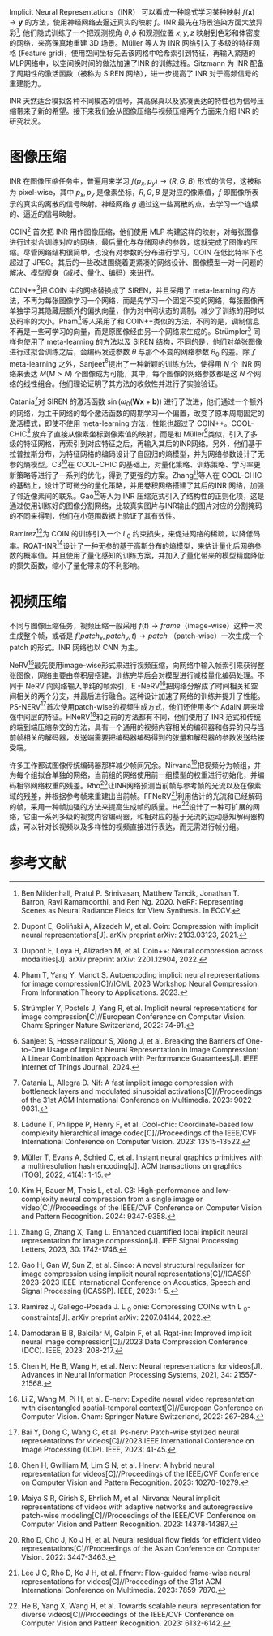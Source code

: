Implicit Neural Representations（INR） 可以看成一种隐式学习某种映射 $f(\mathbf{x})\to \mathbf{y}$ 的方法，使用神经网络去逼近真实的映射 $f$。INR 最先在场景渲染方面大放异彩[^1], 他们隐式训练了一个把观测视角 $\theta,\phi$ 和观测位置 $x,y,z$ 映射到色彩和体密度的网络，来高保真地重建 3D 场景。Müller 等人为 INR 网络引入了多级的特征网格 (Feature grid)，使用空间坐标先去该网格中哈希索引到特征，再输入紧随的MLP网络中，以空间换时间的做法加速了INR 的训练过程。Sitzmann 为 INR 配备了周期性的激活函数（被称为 SIREN 网络），进一步提高了 INR 对于高频信号的重建能力。

INR 天然适合模拟各种不同模态的信号，其高保真以及紧凑表达的特性也为信号压缩带来了新的希望。接下来我们会从图像压缩与视频压缩两个方面来介绍 INR 的研究状况。

# 图像压缩
INR 在图像压缩任务中，普遍用来学习 $f(p_{x},p_{y})\to (R,G,B)$ 形式的信号，这被称为 pixel-wise，其中 $p_{x},p_{y}$ 是像素坐标，$R,G,B$ 是对应的像素值，$f$ 即图像所表示的真实的离散的信号映射。神经网络 $g$ 通过这一些离散的点，去学习一个连续的、逼近的信号映射。

COIN[^4] 首次把 INR 用作图像压缩，他们使用 MLP 构建这样的映射，对每张图像进行过拟合训练对应的网络，最后量化与存储网络的参数，这就完成了图像的压缩。尽管网络结构很简单，也没有对参数的分布进行学习，COIN 在低比特率下也超过了 JPEG。其后的一些改进围绕着更紧凑的网络设计、图像模型一对一问题的解决、模型瘦身（减枝、量化、编码）来进行。

COIN++[^5]把 COIN 中的网络替换成了 SIREN，并且采用了 meta-learning 的方法，不再为每张图像学习一个网络，而是先学习一个固定不变的网络，每张图像再单独学习其隐藏层额外的偏执向量，作为对中间状态的调制，减少了训练的用时以及码率的大小。Pham[^7]等人采用了和 COIN++类似的方法，不同的是，调制信息不再是一些可学习的向量，而是原图像经由另一个网络来生成的。Strümpler[^6] 同样也使用了 meta-learning 的方法以及 SIREN 结构，不同的是，他们对单张图像进行过拟合训练之后，会编码发送参数 $\theta$ 与那个不变的网络参数 $\theta_{0}$ 的差。除了 meta-learning 之外，Sanjeet[^8]提出了一种新颖的训练方法，使得用 $N$ 个 INR 网络来表达 $M(M>N)$ 个图像成为可能，其中，每个图像的网络参数都是这 $N$ 个网络的线性组合。他们理论证明了其方法的收敛性并进行了实验验证。

Catania[^9]对 SIREN 的激活函数 $\sin(\omega_{0}(\mathbf{W}\mathbf{x}+\mathbf{b}))$ 进行了改进，他们通过一个额外的网络，为主干网络的每个激活函数的周期学习一个偏置，改变了原本周期固定的激活模式，即使不使用 meta-learning 方法，性能也超过了 COIN++。COOL-CHIC[^10] 放弃了直接从像素坐标到像素值的映射，而是和 Müller[^2]类似，引入了多级的特征网格，再索引到对应特征之后，再输入其后的INR网络。另外，他们基于拉普拉斯分布，为特征网格的编码设计了自回归的熵模型，并为网络参数设计了无参的熵模型。C3[^11]在 COOL-CHIC 的基础上，对量化策略、训练策略、学习率更新策略等进行了一系列的优化，得到了更强的方案。Zhang[^12]等人在 COOL-CHIC 的基础上，设计了可微分的量化策略，并用卷积网络搭建了其后的INR 网络，加强了邻近像素间的联系。Gao[^13]等人为 INR 压缩范式引入了结构性的正则化项，这是通过使用训练好的图像分割网络，比较真实图片与INR输出的图片对应的分割掩码的不同来得到，他们在小范围数据上验证了其有效性。

Ramirez[^14]为 COIN 的训练引入一个 $L_{0}$ 约束损失，来促进网络的稀疏，以降低码率。RQAT-INR[^15]设计了一种无参的基于高斯分布的熵模型，来估计量化后网络参数的概率值。并且使用了量化感知的训练方案，并加入了量化带来的模型精度降低的损失函数，缩小了量化带来的不利影响。

# 视频压缩

不同与图像压缩任务，视频压缩一般采用 $f(t)\to frame$（image-wise）这种一次生成整个帧，或者是 $f(patch_{x},patch_{y},t)\to patch$ （patch-wise）一次生成一个 patch 的形式。INR 网络也以 CNN 为主。

NeRV[^16]最先使用image-wise形式来进行视频压缩，向网络中输入帧索引来获得整张图像，网络主要由卷积层搭建，训练完毕后会对模型进行减枝量化编码处理。不同于 NeRV 向网络输入单纯的帧索引，E -NeRV[^17]把网络分解成了时间相关和空间相关的两个分支，并最后进行融合。这种设计加速了网络的训练并提升了性能。PS-NERV[^18]首次使用patch-wise的视频生成方式，他们还使用多个 AdaIN 层来增强中间层的特征。HNeRV[^22]和之前的方法都有不同，他们使用了 INR 范式和传统的端到端压缩杂交的方法，具有一个通用的视频内容相关的编码器和各异的只与当前帧相关的解码器，发送端需要把编码器编码得到的张量和解码器的参数发送给接受端。

许多工作都试图像传统编码器那样减少帧间冗余。Nirvana[^19]把视频分为帧组，并为每个组拟合单独的网络，当前组的网络使用前一组模型的权重进行初始化，并编码相邻网络权重的残差。Rho[^20]让INR网络预测当前帧与参考帧的光流以及在像素域的残差，并根据参考帧来重建出当前帧。FFNeRV[^21]利用估计的光流和已经解码的帧，采用一种帧加强的方法来提高生成帧的质量。He[^25]设计了一种可扩展的网络，它由一系列多级的视觉内容编码器，和相对应的基于光流的运动感知解码器构成，可以针对长视频以及多样性的视频直接进行表达，而无需进行帧分组。
# 参考文献

[^1]: Ben Mildenhall, Pratul P. Srinivasan, Matthew Tancik, Jonathan T. Barron, Ravi Ramamoorthi, and Ren Ng. 2020. NeRF: Representing Scenes as Neural Radiance Fields for View Synthesis. In ECCV.
[^2]: Müller T, Evans A, Schied C, et al. Instant neural graphics primitives with a multiresolution hash encoding[J]. ACM transactions on graphics (TOG), 2022, 41(4): 1-15.
[^3]: Sitzmann V, Martel J, Bergman A, et al. Implicit neural representations with periodic activation functions[J]. Advances in neural information processing systems, 2020, 33: 7462-7473.
[^4]: Dupont E, Goliński A, Alizadeh M, et al. Coin: Compression with implicit neural representations[J]. arXiv preprint arXiv: 2103.03123, 2021.
[^5]: Dupont E, Loya H, Alizadeh M, et al. Coin++: Neural compression across modalities[J]. arXiv preprint arXiv: 2201.12904, 2022.
[^6]: Strümpler Y, Postels J, Yang R, et al. Implicit neural representations for image compression[C]//European Conference on Computer Vision. Cham: Springer Nature Switzerland, 2022: 74-91.
[^7]: Pham T, Yang Y, Mandt S. Autoencoding implicit neural representations for image compression[C]//ICML 2023 Workshop Neural Compression: From Information Theory to Applications. 2023.
[^8]: Sanjeet S, Hosseinalipour S, Xiong J, et al. Breaking the Barriers of One-to-One Usage of Implicit Neural Representation in Image Compression: A Linear Combination Approach with Performance Guarantees[J]. IEEE Internet of Things Journal, 2024.
[^9]: Catania L, Allegra D. Nif: A fast implicit image compression with bottleneck layers and modulated sinusoidal activations[C]//Proceedings of the 31st ACM International Conference on Multimedia. 2023: 9022-9031.
[^10]: Ladune T, Philippe P, Henry F, et al. Cool-chic: Coordinate-based low complexity hierarchical image codec[C]//Proceedings of the IEEE/CVF International Conference on Computer Vision. 2023: 13515-13522.
[^11]: Kim H, Bauer M, Theis L, et al. C3: High-performance and low-complexity neural compression from a single image or video[C]//Proceedings of the IEEE/CVF Conference on Computer Vision and Pattern Recognition. 2024: 9347-9358.
[^12]: Zhang G, Zhang X, Tang L. Enhanced quantified local implicit neural representation for image compression[J]. IEEE Signal Processing Letters, 2023, 30: 1742-1746.
[^13]: Gao H, Gan W, Sun Z, et al. Sinco: A novel structural regularizer for image compression using implicit neural representations[C]//ICASSP 2023-2023 IEEE International Conference on Acoustics, Speech and Signal Processing (ICASSP). IEEE, 2023: 1-5.
[^14]: Ramirez J, Gallego-Posada J. L $_0$ onie: Compressing COINs with L $_0$-constraints[J]. arXiv preprint arXiv: 2207.04144, 2022.
[^15]: Damodaran B B, Balcilar M, Galpin F, et al. Rqat-inr: Improved implicit neural image compression[C]//2023 Data Compression Conference (DCC). IEEE, 2023: 208-217.
[^16]: Chen H, He B, Wang H, et al. Nerv: Neural representations for videos[J]. Advances in Neural Information Processing Systems, 2021, 34: 21557-21568.
[^17]: Li Z, Wang M, Pi H, et al. E-nerv: Expedite neural video representation with disentangled spatial-temporal context[C]//European Conference on Computer Vision. Cham: Springer Nature Switzerland, 2022: 267-284.
[^18]: Bai Y, Dong C, Wang C, et al. Ps-nerv: Patch-wise stylized neural representations for videos[C]//2023 IEEE International Conference on Image Processing (ICIP). IEEE, 2023: 41-45.
[^19]: Maiya S R, Girish S, Ehrlich M, et al. Nirvana: Neural implicit representations of videos with adaptive networks and autoregressive patch-wise modeling[C]//Proceedings of the IEEE/CVF Conference on Computer Vision and Pattern Recognition. 2023: 14378-14387.
[^20]: Rho D, Cho J, Ko J H, et al. Neural residual flow fields for efficient video representations[C]//Proceedings of the Asian Conference on Computer Vision. 2022: 3447-3463.
[^21]: Lee J C, Rho D, Ko J H, et al. Ffnerv: Flow-guided frame-wise neural representations for videos[C]//Proceedings of the 31st ACM International Conference on Multimedia. 2023: 7859-7870.
[^22]: Chen H, Gwilliam M, Lim S N, et al. Hnerv: A hybrid neural representation for videos[C]//Proceedings of the IEEE/CVF Conference on Computer Vision and Pattern Recognition. 2023: 10270-10279.
[^23]: Zhao Q, Asif M S, Ma Z. Dnerv: Modeling inherent dynamics via difference neural representation for videos[C]//Proceedings of the IEEE/CVF Conference on Computer Vision and Pattern Recognition. 2023: 2031-2040.
[^24]: Gomes C, Azevedo R, Schroers C. Video compression with entropy-constrained neural representations[C]//Proceedings of the IEEE/CVF conference on computer vision and pattern recognition. 2023: 18497-18506.
[^25]: He B, Yang X, Wang H, et al. Towards scalable neural representation for diverse videos[C]//Proceedings of the IEEE/CVF Conference on Computer Vision and Pattern Recognition. 2023: 6132-6142.
[^26]: Kwan H M, Gao G, Zhang F, et al. Hinerv: Video compression with hierarchical encoding-based neural representation[J]. Advances in Neural Information Processing Systems, 2023, 36: 72692-72704.
[^27]: Saethre J E, Azevedo R, Schroers C. Combining Frame and GOP Embeddings for Neural Video Representation[C]//Proceedings of the IEEE/CVF Conference on Computer Vision and Pattern Recognition. 2024: 9253-9263.
[^28]: Xu Y, Feng X, Qin F, et al. Vq-nerv: A vector quantized neural representation for videos[J]. arXiv preprint arXiv: 2403.12401, 2024.
[^29]: Zhang X, Yang R, He D, et al. Boosting neural representations for videos with a conditional decoder[C]//Proceedings of the IEEE/CVF Conference on Computer Vision and Pattern Recognition. 2024: 2556-2566.
[^30]: Kwan H M, Gao G, Zhang F, et al. NVRC: Neural video representation compression[J]. arXiv preprint arXiv:2409.07414, 2024.


